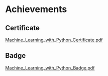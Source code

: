 

# Achievements
## Certificate
[Machine_Learning_with_Python_Certificate.pdf](https://prod-files-secure.s3.us-west-2.amazonaws.com/03e82b26-cccb-4906-bb56-adabcbdc0655/0f35a87e-0c16-48ac-af62-4e4cc34c6a19/Machine_Learning_with_Python_Certificate.pdf?X-Amz-Algorithm=AWS4-HMAC-SHA256&X-Amz-Content-Sha256=UNSIGNED-PAYLOAD&X-Amz-Credential=ASIAZI2LB46675ZABLTM%2F20250208%2Fus-west-2%2Fs3%2Faws4_request&X-Amz-Date=20250208T031629Z&X-Amz-Expires=3600&X-Amz-Security-Token=IQoJb3JpZ2luX2VjEGsaCXVzLXdlc3QtMiJIMEYCIQCOI9uIy1CrCq1aoCeJ1OkpTXRCkvQNQmOHwDZf6MWnTgIhAPkUCT%2BOFEdwRzNda4ybo8YY2aHCBKHNAB9BisFKmrIPKogECIT%2F%2F%2F%2F%2F%2F%2F%2F%2F%2FwEQABoMNjM3NDIzMTgzODA1IgywSpm55qCRLjI3%2BcIq3APwbcyEVfsnvM2gTHXU0SkVMWUnkBuKy3hG6I%2FJ0AnRflXXIsOmyIgYGhnE1v%2FUqEfsyUhtbAeEr0E%2BrhkOlaeIJX8pn9uVTLk%2BV3V9EfWQxlvvU3l5I8puOHMjFaVyWnBsB7PhFH0U4vWacRHTH4jxg0eNKpwCUVqf7GRmq62vUSGIhCPIuv4yRcdUupsmceqOGAQVzvmn%2B4aKPvQIMMeIZ6xDoikGPTsySsNh8bBI1K%2FpFmwEXp4eeTrvE3ZOP4pPxeow9qXszYpyEoXdEXElnrZv0u946mPKu%2FHBmk600hzwfuETWlMx9ZFMy79oeEwm2bS3M%2BOnor9F%2ByFY9MQgwhnLSDLerDZ8usOJ%2Fgft8l7eF%2ByQ8O%2BtgtiCol2ymstaMYbRZZkECdekSzjjismvvmzXzHMOKDYcXpi4ZJr%2F8a%2B4JhzNlnSrBE15HjZuUBp9KSoD6L29s9fFZi5eMUOXEM23oTdwlMZ0VtXf7XjvnIQo5FAGuctvbH5t6105jkqmujJmBtSKNBtQX3jxNi2riENRmFR3BEsKYaEqFyjfysFQFnFFUjozgmP9sTBpR5enmvet31BmUYLiqiA3MZs9hW%2Bb63P0Z8bLnbahgm2YVAV%2FYVs88TiSQPVL%2FzCslpu9BjqkAYMYUaEr8zGioFLUn9bzf6Wb15WWUpIr9ZaKXau7ujrVL7HpRUVcuJh8P6wBKTBTWCpEAJ1EAVq7m%2FybIZqvRrJDvpL3pJvk2UOaHB8oHb0Vmpnjk0gYrnrIF6PYjpTrGTHoSuXpJ9RFaiy%2BK2M3BkTljmzLegSkPdnNEWebNj1UD0x8rruU3eRSJAPJXX2qupZnT4%2FKFDC5PU6JCEJvczgqKMTk&X-Amz-Signature=bef2f62c87bf6d76c224d7480de261b5fe0a97d1eb14833109df140ab8e1b2b6&X-Amz-SignedHeaders=host&x-id=GetObject)
## Badge
[Machine_Learning_with_Python_Badge.pdf](https://prod-files-secure.s3.us-west-2.amazonaws.com/03e82b26-cccb-4906-bb56-adabcbdc0655/ff622a22-73d6-44e3-9c7b-e89a8e61b7aa/Machine_Learning_with_Python_Badge.pdf?X-Amz-Algorithm=AWS4-HMAC-SHA256&X-Amz-Content-Sha256=UNSIGNED-PAYLOAD&X-Amz-Credential=ASIAZI2LB46675ZABLTM%2F20250208%2Fus-west-2%2Fs3%2Faws4_request&X-Amz-Date=20250208T031629Z&X-Amz-Expires=3600&X-Amz-Security-Token=IQoJb3JpZ2luX2VjEGsaCXVzLXdlc3QtMiJIMEYCIQCOI9uIy1CrCq1aoCeJ1OkpTXRCkvQNQmOHwDZf6MWnTgIhAPkUCT%2BOFEdwRzNda4ybo8YY2aHCBKHNAB9BisFKmrIPKogECIT%2F%2F%2F%2F%2F%2F%2F%2F%2F%2FwEQABoMNjM3NDIzMTgzODA1IgywSpm55qCRLjI3%2BcIq3APwbcyEVfsnvM2gTHXU0SkVMWUnkBuKy3hG6I%2FJ0AnRflXXIsOmyIgYGhnE1v%2FUqEfsyUhtbAeEr0E%2BrhkOlaeIJX8pn9uVTLk%2BV3V9EfWQxlvvU3l5I8puOHMjFaVyWnBsB7PhFH0U4vWacRHTH4jxg0eNKpwCUVqf7GRmq62vUSGIhCPIuv4yRcdUupsmceqOGAQVzvmn%2B4aKPvQIMMeIZ6xDoikGPTsySsNh8bBI1K%2FpFmwEXp4eeTrvE3ZOP4pPxeow9qXszYpyEoXdEXElnrZv0u946mPKu%2FHBmk600hzwfuETWlMx9ZFMy79oeEwm2bS3M%2BOnor9F%2ByFY9MQgwhnLSDLerDZ8usOJ%2Fgft8l7eF%2ByQ8O%2BtgtiCol2ymstaMYbRZZkECdekSzjjismvvmzXzHMOKDYcXpi4ZJr%2F8a%2B4JhzNlnSrBE15HjZuUBp9KSoD6L29s9fFZi5eMUOXEM23oTdwlMZ0VtXf7XjvnIQo5FAGuctvbH5t6105jkqmujJmBtSKNBtQX3jxNi2riENRmFR3BEsKYaEqFyjfysFQFnFFUjozgmP9sTBpR5enmvet31BmUYLiqiA3MZs9hW%2Bb63P0Z8bLnbahgm2YVAV%2FYVs88TiSQPVL%2FzCslpu9BjqkAYMYUaEr8zGioFLUn9bzf6Wb15WWUpIr9ZaKXau7ujrVL7HpRUVcuJh8P6wBKTBTWCpEAJ1EAVq7m%2FybIZqvRrJDvpL3pJvk2UOaHB8oHb0Vmpnjk0gYrnrIF6PYjpTrGTHoSuXpJ9RFaiy%2BK2M3BkTljmzLegSkPdnNEWebNj1UD0x8rruU3eRSJAPJXX2qupZnT4%2FKFDC5PU6JCEJvczgqKMTk&X-Amz-Signature=ec31074aeab4d18eaad7182875d2e9fe77a2663efd4aeb7acae21d737e1fb18b&X-Amz-SignedHeaders=host&x-id=GetObject)